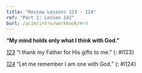 ```yaml
---
title: "Review Lessons 123 - 124"
ref: "Part 1: Lesson 142"
burl: /acim/intro/workbook/#r4
---
```


**“My mind holds only what I think with God.”**

[*123*](/acim/workbook/l123/?r=1) “I thank my Father for His gifts to me.”
{: #l123}

[*124*](/acim/workbook/l124/?r=1) “Let me remember I am one with God.”
{: #l124}

